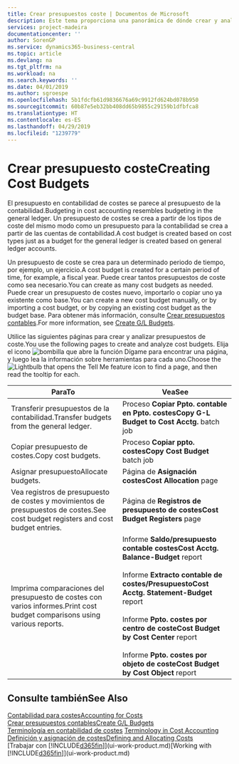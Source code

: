 ```yaml
---
title: Crear presupuestos coste | Documentos de Microsoft
description: Este tema proporciona una panorámica de dónde crear y analizar presupuestos de costes.
services: project-madeira
documentationcenter: ''
author: SorenGP
ms.service: dynamics365-business-central
ms.topic: article
ms.devlang: na
ms.tgt_pltfrm: na
ms.workload: na
ms.search.keywords: ''
ms.date: 04/01/2019
ms.author: sgroespe
ms.openlocfilehash: 5b1fdcfb61d9836676a69c9912fd624bd078b950
ms.sourcegitcommit: 60b87e5eb32bb408dd65b9855c29159b1dfbfca8
ms.translationtype: HT
ms.contentlocale: es-ES
ms.lasthandoff: 04/29/2019
ms.locfileid: "1239779"
---
```

# <a name="creating-cost-budgets"></a><span data-ttu-id="9ad8c-103">Crear presupuesto coste</span><span class="sxs-lookup"><span data-stu-id="9ad8c-103">Creating Cost Budgets</span></span>
<span data-ttu-id="9ad8c-104">El presupuesto en contabilidad de costes se parece al presupuesto de la contabilidad.</span><span class="sxs-lookup"><span data-stu-id="9ad8c-104">Budgeting in cost accounting resembles budgeting in the general ledger.</span></span> <span data-ttu-id="9ad8c-105">Un presupuesto de costes se crea a partir de los tipos de coste del mismo modo como un presupuesto para la contabilidad se crea a partir de las cuentas de contabilidad.</span><span class="sxs-lookup"><span data-stu-id="9ad8c-105">A cost budget is created based on cost types just as a budget for the general ledger is created based on general ledger accounts.</span></span>  

<span data-ttu-id="9ad8c-106">Un presupuesto de coste se crea para un determinado periodo de tiempo, por ejemplo, un ejercicio.</span><span class="sxs-lookup"><span data-stu-id="9ad8c-106">A cost budget is created for a certain period of time, for example, a fiscal year.</span></span> <span data-ttu-id="9ad8c-107">Puede crear tantos presupuestos de coste como sea necesario.</span><span class="sxs-lookup"><span data-stu-id="9ad8c-107">You can create as many cost budgets as needed.</span></span> <span data-ttu-id="9ad8c-108">Puede crear un presupuesto de costes nuevo, importarlo o copiar uno ya existente como base.</span><span class="sxs-lookup"><span data-stu-id="9ad8c-108">You can create a new cost budget manually, or by importing a cost budget, or by copying an existing cost budget as the budget base.</span></span> <span data-ttu-id="9ad8c-109">Para obtener más información, consulte [Crear presupuestos contables](finance-how-create-budgets.md).</span><span class="sxs-lookup"><span data-stu-id="9ad8c-109">For more information, see [Create G/L Budgets](finance-how-create-budgets.md).</span></span>

<span data-ttu-id="9ad8c-110">Utilice las siguientes páginas para crear y analizar presupuestos de coste.</span><span class="sxs-lookup"><span data-stu-id="9ad8c-110">You use the following pages to create and analyze cost budgets.</span></span> <span data-ttu-id="9ad8c-111">Elija el icono ![bombilla que abre la función Dígame](media/ui-search/search_small.png "Dígame que desea hacer") para encontrar una página, y luego lea la información sobre herramientas para cada uno.</span><span class="sxs-lookup"><span data-stu-id="9ad8c-111">Choose the ![Lightbulb that opens the Tell Me feature](media/ui-search/search_small.png "Tell me what you want to do") icon to find a page, and then read the tooltip for each.</span></span>

|<span data-ttu-id="9ad8c-112">Para</span><span class="sxs-lookup"><span data-stu-id="9ad8c-112">To</span></span>|<span data-ttu-id="9ad8c-113">Vea</span><span class="sxs-lookup"><span data-stu-id="9ad8c-113">See</span></span>|  
|--------|---------|  
|<span data-ttu-id="9ad8c-114">Transferir presupuestos de la contabilidad.</span><span class="sxs-lookup"><span data-stu-id="9ad8c-114">Transfer budgets from the general ledger.</span></span>|<span data-ttu-id="9ad8c-115">Proceso **Copiar Ppto. contable en Ppto. costes**</span><span class="sxs-lookup"><span data-stu-id="9ad8c-115">**Copy G-L Budget to Cost Acctg.** batch job</span></span>|  
|<span data-ttu-id="9ad8c-116">Copiar presupuesto de costes.</span><span class="sxs-lookup"><span data-stu-id="9ad8c-116">Copy cost budgets.</span></span>|<span data-ttu-id="9ad8c-117">Proceso **Copiar ppto. costes**</span><span class="sxs-lookup"><span data-stu-id="9ad8c-117">**Copy Cost Budget** batch job</span></span>|  
|<span data-ttu-id="9ad8c-118">Asignar presupuesto</span><span class="sxs-lookup"><span data-stu-id="9ad8c-118">Allocate budgets.</span></span>|<span data-ttu-id="9ad8c-119">Página de **Asignación costes**</span><span class="sxs-lookup"><span data-stu-id="9ad8c-119">**Cost Allocation** page</span></span>|  
|<span data-ttu-id="9ad8c-120">Vea registros de presupuesto de costes y movimientos de presupuestos de costes.</span><span class="sxs-lookup"><span data-stu-id="9ad8c-120">See cost budget registers and cost budget entries.</span></span>|<span data-ttu-id="9ad8c-121">Página de **Registros de presupuesto de costes**</span><span class="sxs-lookup"><span data-stu-id="9ad8c-121">**Cost Budget Registers** page</span></span>|  
|<span data-ttu-id="9ad8c-122">Imprima comparaciones del presupuesto de costes con varios informes.</span><span class="sxs-lookup"><span data-stu-id="9ad8c-122">Print cost budget comparisons using various reports.</span></span>|<span data-ttu-id="9ad8c-123">Informe **Saldo/presupuesto contable costes**</span><span class="sxs-lookup"><span data-stu-id="9ad8c-123">**Cost Acctg. Balance-Budget** report</span></span><br /><br /> <span data-ttu-id="9ad8c-124">Informe **Extracto contable de costes/Presupuesto**</span><span class="sxs-lookup"><span data-stu-id="9ad8c-124">**Cost Acctg. Statement-Budget** report</span></span><br /><br /> <span data-ttu-id="9ad8c-125">Informe **Ppto. costes por centro de coste**</span><span class="sxs-lookup"><span data-stu-id="9ad8c-125">**Cost Budget by Cost Center** report</span></span><br /><br /> <span data-ttu-id="9ad8c-126">Informe **Ppto. costes por objeto de coste**</span><span class="sxs-lookup"><span data-stu-id="9ad8c-126">**Cost Budget by Cost Object** report</span></span>|  

## <a name="see-also"></a><span data-ttu-id="9ad8c-127">Consulte también</span><span class="sxs-lookup"><span data-stu-id="9ad8c-127">See Also</span></span>  
[<span data-ttu-id="9ad8c-128">Contabilidad para costes</span><span class="sxs-lookup"><span data-stu-id="9ad8c-128">Accounting for Costs</span></span>](finance-manage-cost-accounting.md)  
[<span data-ttu-id="9ad8c-129">Crear presupuestos contables</span><span class="sxs-lookup"><span data-stu-id="9ad8c-129">Create G/L Budgets</span></span>](finance-how-create-budgets.md)  
<span data-ttu-id="9ad8c-130">[Terminología en contabilidad de costes](finance-terminology-in-cost-accounting.md) </span><span class="sxs-lookup"><span data-stu-id="9ad8c-130">[Terminology in Cost Accounting](finance-terminology-in-cost-accounting.md) </span></span>  
[<span data-ttu-id="9ad8c-131">Definición y asignación de costes</span><span class="sxs-lookup"><span data-stu-id="9ad8c-131">Defining and Allocating Costs</span></span>](finance-define-and-allocate-costs.md)  
<span data-ttu-id="9ad8c-132">[Trabajar con [!INCLUDE[d365fin](includes/d365fin_md.md)]](ui-work-product.md)</span><span class="sxs-lookup"><span data-stu-id="9ad8c-132">[Working with [!INCLUDE[d365fin](includes/d365fin_md.md)]](ui-work-product.md)</span></span>
